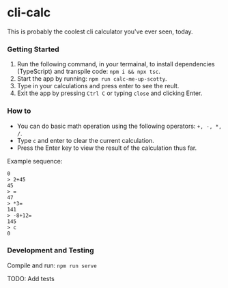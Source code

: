 # cli-calc

This is probably the coolest cli calculator you've ever seen, today.

### Getting Started

1. Run the following command, in your termainal, to install dependencies (TypeScript) and transpile code: `npm i && npx tsc`.
2. Start the app by running: `npm run calc-me-up-scotty`.
3. Type in your calculations and press enter to see the reult.
4. Exit the app by pressing `Ctrl C` or typing `close` and clicking Enter.

### How to

- You can do basic math operation using the following operators: `+, -, *, /`.
- Type `c` and enter to clear the current calculation.
- Press the Enter key to view the result of the calculation thus far.

Example sequence:

```
0
> 2+45
45
> =
47
> *3=
141
> -8+12=
145
> c
0
```

### Development and Testing

Compile and run: `npm run serve`

TODO: Add tests
